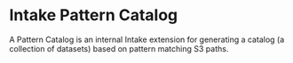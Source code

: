 # Intake Pattern Catalog

A Pattern Catalog is an internal Intake extension for generating a catalog (a collection
of datasets) based on pattern matching S3 paths.
